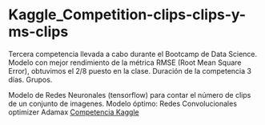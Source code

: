# Kaggle_Competition-clips-clips-y-ms-clips
Tercera competencia llevada a cabo durante el Bootcamp de Data Science.
Modelo con mejor rendimiento de la métrica RMSE (Root Mean Square Error), obtuvimos el 2/8 puesto en la clase.
Duración de la competencia 3 días. Grupos.

Modelo de Redes Neuronales (tensorflow) para contar el número de clips de un conjunto de imagenes. 
Modelo óptimo: Redes Convolucionales optimizer Adamax
[Competencia Kaggle](https://www.kaggle.com/competitions/clips-clips-y-ms-clips)
